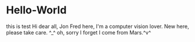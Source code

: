 # Hello-World
this is test
Hi dear all,
Jon Fred here, I'm a computer vision lover.
New here, please take care. ^_^
oh, sorry I forget I come from Mars.^v^
